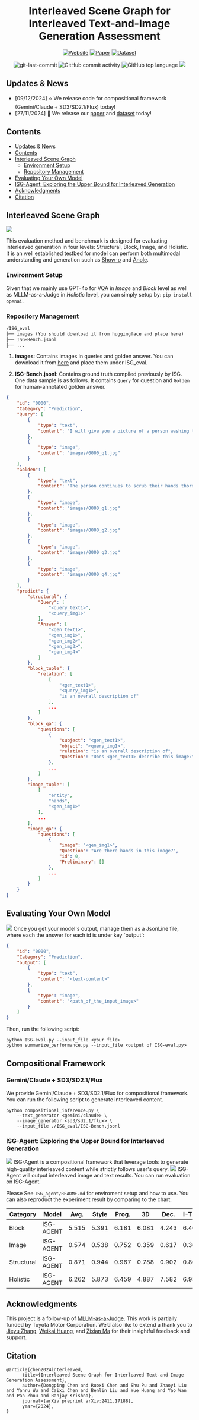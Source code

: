 <div align="center">
<h1>Interleaved Scene Graph for Interleaved Text-and-Image Generation Assessment</h1>

[![Website](https://img.shields.io/badge/Website-%F0%9F%8C%8D-blue?style=for-the-badge&logoWidth=40)](https://interleave-eval.github.io/)
[![Paper](https://img.shields.io/badge/Paper-%F0%9F%8E%93-lightgrey?style=for-the-badge&logoWidth=40)](https://arxiv.org/abs/2411.17188)
[![Dataset](https://img.shields.io/badge/Dataset-%F0%9F%92%BE-green?style=for-the-badge&logoWidth=40)](https://huggingface.co/datasets/shuaishuaicdp/ISG-Bench)


<img src="https://img.shields.io/github/last-commit/Dongping-Chen/ISG?style=flat-square&color=5D6D7E" alt="git-last-commit" />
<img src="https://img.shields.io/github/commit-activity/m/Dongping-Chen/ISG?style=flat-square&color=5D6D7E" alt="GitHub commit activity" />
<img src="https://img.shields.io/github/languages/top/Dongping-Chen/ISG?style=flat-square&color=5D6D7E" alt="GitHub top language" />

<img src="figures/evaluation.png">
<p align="center">

</p>
</div>

## Updates & News
- [09/12/2024] :star: We release code for compositional framework (Gemini/Claude + SD3/SD2.1/Flux) today!
- [27/11/2024] :page_facing_up: We release our [paper](https://arxiv.org/abs/2411.17188) and [dataset](https://github.com/Dongping-Chen/ISG) today!
  
## Contents
- [Updates \& News](#updates--news)
- [Contents](#contents)
- [Interleaved Scene Graph](#interleaved-scene-graph)
  - [Environment Setup](#environment-setup)
  - [Repository Management](#repository-management)
- [Evaluating Your Own Model](#evaluating-your-own-model)
- [ISG-Agent: Exploring the Upper Bound for Interleaved Generation](#isg-agent-exploring-the-upper-bound-for-interleaved-generation)
- [Acknowledgments](#acknowledgments)
- [Citation](#citation)

## Interleaved Scene Graph

<img src="figures/benchmark.png">

This evaluation method and benchmark is designed for evaluating interleaved generation in four levels: Structural, Block, Image, and Holistic. It is an well established testbed for model can perform both multimodal understanding and generation such as [Show-o](https://github.com/showlab/Show-o) and [Anole](https://github.com/GAIR-NLP/anole).

### Environment Setup
Given that we mainly use GPT-4o for VQA in *Image* and *Block* level as well as MLLM-as-a-Judge in *Holistic* level, you can simply setup by: `pip install openai`.

### Repository Management

```markdown
/ISG_eval
├── images (You should download it from huggingface and place here)
├── ISG-Bench.jsonl
├── ...
```

1. **images**: Contains images in queries and golden answer. You can download it from [here](https://huggingface.co/datasets/shuaishuaicdp/ISG-Bench) and place them under ISG_eval.

2. **ISG-Bench.jsonl**: Contains ground truth compiled previously by ISG. One data sample is as follows. It contains `Query` for question and `Golden` for human-annotated golden answer.

```json
{
    "id": "0000",
    "Category": "Prediction",
    "Query": [
        {
            "type": "text",
            "content": "I will give you a picture of a person washing their hands. Please use a combination of 4 images and text to show what will happen next. Please generate an overall description first, then directly generate adjacent image blocks. For example, [whole description] <object1 image> <object2 image> <object3 image> <object4 image>."
        },
        {
            "type": "image",
            "content": "images/0000_q1.jpg"
        }
    ],
    "Golden": [
        {
            "type": "text",
            "content": "The person continues to scrub their hands thoroughly, with the soap lathering up. The hands are cleaned under running water, and the lather is rinsed away."
        },
        {
            "type": "image",
            "content": "images/0000_g1.jpg"
        },
        {
            "type": "image",
            "content": "images/0000_g2.jpg"
        },
        {
            "type": "image",
            "content": "images/0000_g3.jpg"
        },
        {
            "type": "image",
            "content": "images/0000_g4.jpg"
        }
    ],
    "predict": {
        "structural": {
            "Query": [
                "<query_text1>",
                "<query_img1>"
            ],
            "Answer": [
                "<gen_text1>",
                "<gen_img1>",
                "<gen_img2>",
                "<gen_img3>",
                "<gen_img4>"
            ]
        },
        "block_tuple": {
            "relation": [
                [
                    "<gen_text1>",
                    "<query_img1>",
                    "is an overall description of"
                ],
                ...
            ]
        },
        "block_qa": {
            "questions": [
                {
                    "subject": "<gen_text1>",
                    "object": "<query_img1>",
                    "relation": "is an overall description of",
                    "Question": "Does <gen_text1> describe this image?"
                },
                ...
            ]
        },
        "image_tuple": [
            [
                "entity",
                "hands",
                "<gen_img1>"
            ],
            ...
        ],
        "image_qa": {
            "questions": [
                {
                    "image": "<gen_img1>",
                    "Question": "Are there hands in this image?",
                    "id": 0,
                    "Preliminary": []
                },
                ...
            ]
        }
    }
}
```

## Evaluating Your Own Model

<img src="figures/case_study.png">
Once you get your model's output, manage them as a JsonLine file, where each the answer for each id is under key `output`:

```json
{
    "id": "0000",
    "Category": "Prediction",
    "output": [
        {
            "type": "text",
            "content": "<text-content>"
        },
        {
            "type": "image",
            "content": "<path_of_the_input_image>"
        }
    ]
}
```

Then, run the following script:

```shell
python ISG-eval.py --input_file <your file>
python summarize_performance.py --input_file <output of ISG-eval.py>
```

## Compositional Framework

### Gemini/Claude + SD3/SD2.1/Flux
We provide Gemini/Claude + SD3/SD2.1/Flux for compositional framework. You can run the following script to generate interleaved content.

```shell
python compositional_inference.py \
    --text_generator <gemini/claude> \
    --image_generator <sd3/sd2.1/flux> \
    --input_file ./ISG_eval/ISG-Bench.jsonl
```

### ISG-Agent: Exploring the Upper Bound for Interleaved Generation

<img src="figures/agent.png">
ISG-Agent is a compositional framework that leverage tools to generate high-quality interleaved content while strictly follows user's query. 

<img src="figures/Agent_Result.jpeg">
ISG-Agent will output interleaved image and text results. You can run evaluation on ISG-Agent.

Please See `ISG_agent/README.md` for enviroment setup and how to use. You can also reproduct the experiment result by comparing to the chart.

| Category   | Model     | Avg.  | Style | Prog. | 3D    | Dec.  | I-T C. | Temp. | VST   | VQA   |
|------------|-----------|-------|-------|-------|-------|-------|--------|-------|-------|-------|
| Block      | ISG-AGENT | 5.515 | 5.391 | 6.181 | 6.081 | 4.243 | 6.408  | 6.816 | 5.678 | 3.321 |
| Image      | ISG-AGENT | 0.574 | 0.538 | 0.752 | 0.359 | 0.617 | 0.368  | 0.670 | 0.713 | -     |
| Structural | ISG-AGENT | 0.871 | 0.944 | 0.967 | 0.788 | 0.902 | 0.800  | 1.000 | 0.987 | 0.577 |
| Holistic   | ISG-AGENT | 6.262 | 5.873 | 6.459 | 4.887 | 7.582 | 6.932  | 4.540 | 7.030 | 6.795  |

## Acknowledgments

This project is a follow-up of [MLLM-as-a-Judge](https://arxiv.org/pdf/2402.04788). This work is partially funded by Toyota Motor Corporation. We’d also like to extend a thank you to [Jieyu Zhang](https://jieyuz2.github.io/), [Weikai Huang](https://weikaih04.github.io/), and [Zixian Ma](https://zixianma.github.io/) for their insightful feedback and support.

## Citation

```
@article{chen2024interleaved,
      title={Interleaved Scene Graph for Interleaved Text-and-Image Generation Assessment}, 
      author={Dongping Chen and Ruoxi Chen and Shu Pu and Zhaoyi Liu and Yanru Wu and Caixi Chen and Benlin Liu and Yue Huang and Yao Wan and Pan Zhou and Ranjay Krishna},
      journal={arXiv preprint arXiv:2411.17188}, 
      year={2024},
}
```
